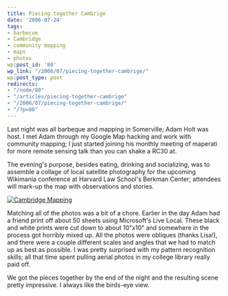 ```yaml
---
title: Piecing together Cambrige
date: '2006-07-24'
tags:
- barbecue
- Cambridge
- community mapping
- maps
- photos
wp:post_id: '80'
wp_link: "/2006/07/piecing-together-cambrige/"
wp:post_type: post
redirects:
- "/node/80"
- "/articles/piecing-together-cambrige"
- "/2006/07/piecing-together-cambrige/"
- "/?p=80"
---
```


Last night was all barbeque and mapping in Somerville; Adam Holt was host. I met Adam through my Google Map hacking and work with community mapping; I just started joining his monthly meeting of maperati for more remote sensing talk than you can shake a RC30 at.

The evening's purpose, besides eating, drinking and socializing, was to assemble a collage of local satellite photography for the upcoming Wikimania conference at Harvard Law School's Berkman Center; attendees will mark-up the map with observations and stories.

[ ![Cambridge Mapping](http://static.flickr.com/58/197662719_387823c972.jpg) ](http://www.flickr.com/photos/bensheldon/197662719/ "Photo Sharing")

Matching all of the photos was a bit of a chore. Earlier in the day Adam had a friend print off about 50 sheets using Microsoft's Live Local. These black and white prints were cut down to about 10"x10" and somewhere in the process got horribly mixed up. All the photos were obliques (thanks Lisa!), and there were a couple different scales and angles that we had to match up as best as possible. I was pretty surprised with my pattern recognition skills; all that time spent pulling aerial photos in my college library really paid off.

We got the pieces together by the end of the night and the resulting scene pretty impressive. I always like the birds-eye view.

